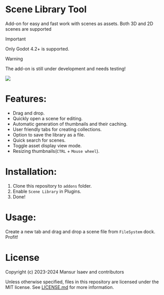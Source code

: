 # Scene Library Tool

Add-on for easy and fast work with scenes as assets. Both 3D and 2D scenes are supported

> [!IMPORTANT] 
> Only Godot 4.2+ is supported.

> [!WARNING]  
> The add-on is still under development and needs testing!

![](https://github.com/4d49/scene-library/assets/8208165/b1546bc6-2b8a-4bdc-b178-8cefc961a6ef)

# Features:

- Drag and drop.
- Quickly open a scene for editing.
- Automatic generation of thumbnails and their caching.
- User friendly tabs for creating collections.
- Option to save the library as a file.
- Quick search for scenes.
- Toggle asset display view mode.
- Resizing thumbnails(`CTRL` + `Mouse wheel`).

# Installation:

1. Clone this repository to `addons` folder.
2. Enable `Scene Library` in Plugins.
4. Done!

# Usage:

Create a new tab and drag and drop a scene file from `FileSystem` dock. Profit!

# License

Copyright (c) 2023-2024 Mansur Isaev and contributors

Unless otherwise specified, files in this repository are licensed under the
MIT license. See [LICENSE.md](LICENSE.md) for more information.
